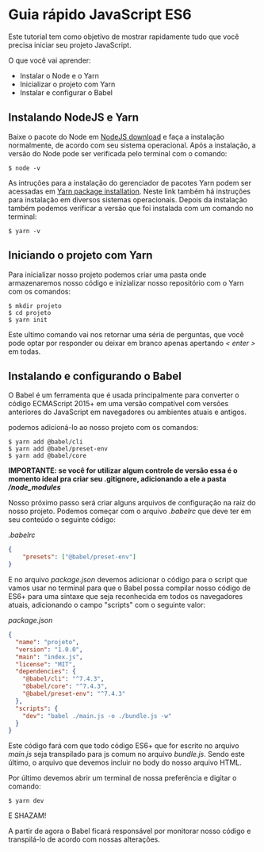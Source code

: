 # Guia rápido JavaScript ES6

Este tutorial tem como objetivo de mostrar rapidamente tudo que você precisa iniciar seu projeto JavaScript.

O que você vai aprender:

* Instalar o Node e o Yarn
* Inicializar o projeto com Yarn
* Instalar e configurar o Babel

## Instalando NodeJS e Yarn

Baixe o pacote do Node em [NodeJS download](https://nodejs.org/en/download/) e faça a instalação normalmente, de acordo com seu sistema operacional. Após a instalação, a versão do Node pode ser verificada pelo terminal com o comando:
```
$ node -v
```

As intruções para a instalação do gerenciador de pacotes Yarn podem ser acessadas em [Yarn package installation](https://yarnpkg.com/lang/en/docs/install/#debian-stable). Neste link também há instruções para instalação em diversos sistemas operacionais. Depois da instalação também podemos verificar a versão que foi instalada com um comando no terminal:

```
$ yarn -v
```

## Iniciando o projeto com Yarn

Para inicializar nosso projeto podemos criar uma pasta onde armazenaremos nosso código e inizializar nosso repositório com o Yarn com os comandos:

```
$ mkdir projeto
$ cd projeto
$ yarn init
```

Este ultimo comando vai nos retornar uma séria de perguntas, que você pode optar por responder ou deixar em branco apenas apertando *< enter >* em todas.


## Instalando e configurando o Babel

O Babel é um ferramenta que é usada principalmente para converter o código ECMAScript 2015+ em uma versão compatível com versões anteriores do JavaScript em navegadores ou ambientes atuais e antigos.

podemos adicioná-lo ao nosso projeto com os comandos:
```
$ yarn add @babel/cli
$ yarn add @babel/preset-env
$ yarn add @babel/core
```

**IMPORTANTE: se você for utilizar algum controle de versão essa é o momento ideal pra criar seu .gitignore, adicionando a ele a pasta */node_modules***

Nosso próximo passo será criar alguns arquivos de configuração na raiz do nosso projeto. Podemos começar com o arquivo *.babelrc* que deve ter em seu conteúdo o seguinte código:

*.babelrc*
```json
{
    "presets": ["@babel/preset-env"]
}
```

E no arquivo *package.json* devemos adicionar o código para o script que vamos usar no terminal para que o Babel possa compilar nosso código de ES6+ para uma sintaxe que seja reconhecida em todos os navegadores atuais, adicionando o campo "scripts" com o seguinte valor:

*package.json*

```json
{
  "name": "projeto",
  "version": "1.0.0",
  "main": "index.js",
  "license": "MIT",
  "dependencies": {
    "@babel/cli": "^7.4.3",
    "@babel/core": "^7.4.3",
    "@babel/preset-env": "^7.4.3"
  },
  "scripts": {
    "dev": "babel ./main.js -o ./bundle.js -w"
  }
}
```

Este código fará com que todo código ES6+ que for escrito no arquivo *main.js* seja transpilado para js comum no arquivo *bundle.js*. Sendo este último, o arquivo que devemos incluir no body do nosso arquivo HTML.

Por último devemos abrir um terminal de nossa preferência e digitar o comando:
```
$ yarn dev
```

E SHAZAM! 

A partir de agora o Babel ficará responsável por monitorar nosso código e transpilá-lo de acordo com nossas alterações.
